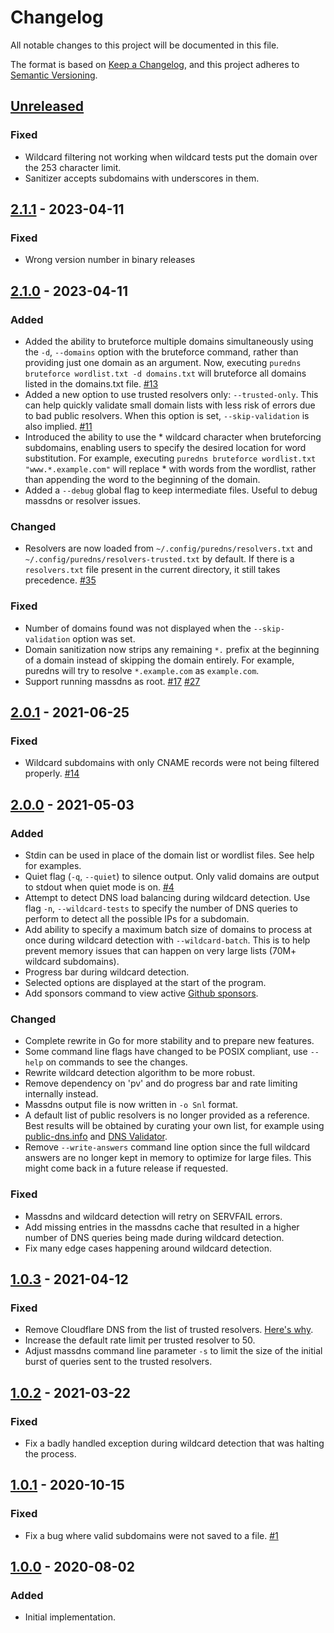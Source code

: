 # Changelog
All notable changes to this project will be documented in this file.

The format is based on [Keep a Changelog](https://keepachangelog.com/en/1.0.0/),
and this project adheres to [Semantic Versioning](https://semver.org/spec/v2.0.0.html).

## [Unreleased]
### Fixed
- Wildcard filtering not working when wildcard tests put the domain over the 253 character limit.
- Sanitizer accepts subdomains with underscores in them.

## [2.1.1] - 2023-04-11
### Fixed
- Wrong version number in binary releases

## [2.1.0] - 2023-04-11
### Added
- Added the ability to bruteforce multiple domains simultaneously using the `-d`, `--domains` option with the bruteforce command, rather than providing just one domain as an argument. Now, executing `puredns bruteforce wordlist.txt -d domains.txt` will bruteforce all domains listed in the domains.txt file. [#13](https://github.com/d3mondev/puredns/issues/13)
- Added a new option to use trusted resolvers only: `--trusted-only`. This can help quickly validate small domain lists with less risk of errors due to bad public resolvers. When this option is set, `--skip-validation` is also implied. [#11](https://github.com/d3mondev/puredns/issues/11)
- Introduced the ability to use the * wildcard character when bruteforcing subdomains, enabling users to specify the desired location for word substitution. For example, executing `puredns bruteforce wordlist.txt "www.*.example.com"` will replace * with words from the wordlist, rather than appending the word to the beginning of the domain.
- Added a `--debug` global flag to keep intermediate files. Useful to debug massdns or resolver issues.

### Changed
- Resolvers are now loaded from `~/.config/puredns/resolvers.txt` and `~/.config/puredns/resolvers-trusted.txt` by default. If there is a `resolvers.txt` file present in the current directory, it still takes precedence. [#35](https://github.com/d3mondev/puredns/issues/35)

### Fixed
- Number of domains found was not displayed when the `--skip-validation` option was set.
- Domain sanitization now strips any remaining `*.` prefix at the beginning of a domain instead of skipping the domain entirely. For example, puredns will try to resolve `*.example.com` as `example.com`.
- Support running massdns as root. [#17](https://github.com/d3mondev/puredns/issues/17) [#27](https://github.com/d3mondev/puredns/issues/27)

## [2.0.1] - 2021-06-25
### Fixed
- Wildcard subdomains with only CNAME records were not being filtered properly. [#14](https://github.com/d3mondev/puredns/issues/14)

## [2.0.0] - 2021-05-03
### Added
- Stdin can be used in place of the domain list or wordlist files. See help for examples.
- Quiet flag (`-q`, `--quiet`) to silence output. Only valid domains are output to stdout when quiet mode is on. [#4](https://github.com/d3mondev/puredns/issues/4)
- Attempt to detect DNS load balancing during wildcard detection. Use flag `-n`, `--wildcard-tests` to specify the number of DNS queries to perform to detect all the possible IPs for a subdomain.
- Add ability to specify a maximum batch size of domains to process at once during wildcard detection with `--wildcard-batch`. This is to help prevent memory issues that can happen on very large lists (70M+ wildcard subdomains).
- Progress bar during wildcard detection.
- Selected options are displayed at the start of the program.
- Add sponsors command to view active [Github sponsors](https://github.com/sponsors/d3mondev).

### Changed
- Complete rewrite in Go for more stability and to prepare new features.
- Some command line flags have changed to be POSIX compliant, use `--help` on commands to see the changes.
- Rewrite wildcard detection algorithm to be more robust.
- Remove dependency on 'pv' and do progress bar and rate limiting internally instead.
- Massdns output file is now written in `-o Snl` format.
- A default list of public resolvers is no longer provided as a reference. Best results will be obtained by curating your own list, for example using [public-dns.info](https://public-dns.info/nameservers-all.txt) and [DNS Validator](https://github.com/vortexau/dnsvalidator).
- Remove `--write-answers` command line option since the full wildcard answers are no longer kept in memory to optimize for large files. This might come back in a future release if requested.

### Fixed
- Massdns and wildcard detection will retry on SERVFAIL errors.
- Add missing entries in the massdns cache that resulted in a higher number of DNS queries being made during wildcard detection.
- Fix many edge cases happening around wildcard detection.

## [1.0.3] - 2021-04-12
### Fixed
- Remove Cloudflare DNS from the list of trusted resolvers. [Here's why](https://twitter.com/d3mondev/status/1381678504450924552?s=20).
- Increase the default rate limit per trusted resolver to 50.
- Adjust massdns command line parameter `-s` to limit the size of the initial burst of queries sent to the trusted resolvers.

## [1.0.2] - 2021-03-22
### Fixed
- Fix a badly handled exception during wildcard detection that was halting the process.

## [1.0.1] - 2020-10-15
### Fixed
- Fix a bug where valid subdomains were not saved to a file. [#1](https://github.com/d3mondev/puredns/issues/1)

## [1.0.0] - 2020-08-02
### Added
- Initial implementation.

[Unreleased]: https://github.com/d3mondev/puredns/compare/v2.1.1...HEAD
[2.1.1]: https://github.com/d3mondev/puredns/compare/v2.1.0...v2.1.1
[2.1.0]: https://github.com/d3mondev/puredns/compare/v2.0.1...v2.1.0
[2.0.1]: https://github.com/d3mondev/puredns/compare/v2.0.0...v2.0.1
[2.0.0]: https://github.com/d3mondev/puredns/compare/v1.0.3...v2.0.1
[1.0.3]: https://github.com/d3mondev/puredns/compare/v1.0.2...v1.0.3
[1.0.2]: https://github.com/d3mondev/puredns/compare/v1.0.1...v1.0.2
[1.0.1]: https://github.com/d3mondev/puredns/compare/v1.0.0...v1.0.1
[1.0.0]: https://github.com/d3mondev/puredns/releases/tag/v1.0.0
